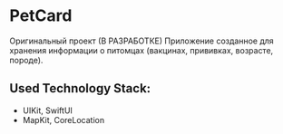 # PetCard

Оригинальный проект (В РАЗРАБОТКЕ)
Приложение созданное для хранения информации о питомцах (вакцинах, прививках, возрасте, породе).

## Used Technology Stack:

- UIKit, SwiftUI
- MapKit, CoreLocation

